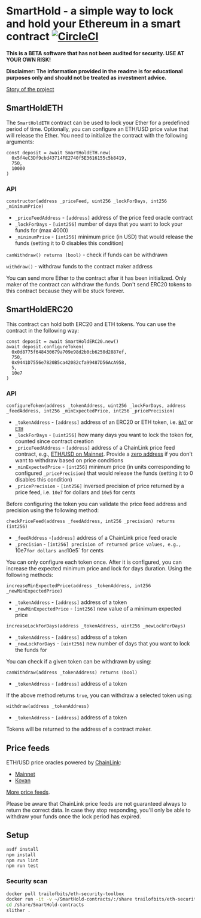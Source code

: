 # SmartHold - a simple way to lock and hold your Ethereum in a smart contract [![CircleCI](https://circleci.com/gh/pawurb/SmartHold-contracts.svg?style=svg)](https://circleci.com/gh/pawurb/SmartHold-contracts)

**This is a BETA software that has not been audited for security. USE AT YOUR OWN RISK!**

**Disclaimer: The information provided in the readme is for educational purposes only and should not be treated as investment advice.**

[Story of the project](https://pawelurbanek.com/smart-contract-development)

## SmartHoldETH

The `SmartHoldETH` contract can be used to lock your Ether for a predefined period of time. Optionally, you can configure an ETH/USD price value that will release the Ether. You need to initialize the contract with the following arguments:

```node
const deposit = await SmartHoldETH.new(
  0x5f4eC3Df9cbd43714FE2740f5E3616155c5b8419,
  750,
  10000
)
```

### API

`constructor(address _priceFeed, uint256 _lockForDays, int256 _minimumPrice)`

* `_priceFeedAddress` - `[address]` address of the price feed oracle contract
* `_lockForDays` - `[uint256]` number of days that you want to lock your funds for (max 4000)
* `_minimumPrice` - `[int256]` minimum price (in USD) that would release the funds (setting it to 0 disables this condition)

`canWithdraw() returns (bool)` - check if funds can be withdrawn

`withdraw()` - withdraw funds to the contract maker address

You can send more Ether to the contract after it has been initialized. Only maker of the contract can withdraw the funds. Don't send ERC20 tokens to this contract because they will be stuck forever.

## SmartHoldERC20

This contract can hold both ERC20 and ETH tokens. You can use the contract in the following way:

```node
const deposit = await SmartHoldERC20.new()
await deposit.configureToken(
  0x0d8775f648430679a709e98d2b0cb6250d2887ef,
  750,
  0x9441D7556e7820B5ca42082cfa99487D56AcA958,
  5,
  10e7
)
```

### API

`configureToken(address _tokenAddress, uint256 _lockForDays, address _feedAddress, int256 _minExpectedPrice, int256 _pricePrecision)`

* `_tokenAddress` - `[address]` address of an ERC20 or ETH token, i.e. [`BAT`](https://etherscan.io/token/0x0d8775f648430679a709e98d2b0cb6250d2887ef) or [`ETH`](https://etherscan.io/token/0x0000000000000000000000000000000000000000)
* `_lockForDays` - `[uint256]` how many days you want to lock the token for, counted since contract creation
* `_priceFeedAddress` - `[address]` address of a ChainLink price feed contract, e.g., [ETH/USD on Mainnet](https://etherscan.io/address/0x5f4eC3Df9cbd43714FE2740f5E3616155c5b8419). Provide a [zero address](https://etherscan.io/address/0x0000000000000000000000000000000000000000) if you don't want to withdraw based on price conditions
* `_minExpectedPrice` - `[int256]` minimum price (in units corresponding to configured `_pricePrecision`) that would release the funds (setting it to 0 disables this condition)
* `_pricePrecision` - `[int256]` inversed precision of price returned by a price feed, i.e. `10e7` for dollars and `10e5` for cents

Before configuring the token you can validate the price feed address and precision using the following method:

`checkPriceFeed(address _feedAddress, int256 _precision) returns (int256)`
* `_feedAddress` -`[address]` address of a ChainLink price feed oracle
* `_precision` - `[int256] precision of returned price values, e.g., `10e7` for dollars and `10e5` for cents

You can only configure each token once. After it is configured, you can increase the expected minimum price and lock for days duration. Using the following methods:

`increaseMinExpectedPrice(address _tokenAddress, int256 _newMinExpectedPrice)`
* `_tokenAddress` - `[address]` address of a token
* `_newMinExpectedPrice` - `[int256]` new value of a minimum expected price

`increaseLockForDays(address _tokenAddress, uint256 _newLockForDays)`
* `_tokenAddress` - `[address]` address of a token
* `_newLockForDays` - `[uint256]` new number of days that you want to lock the funds for

You can check if a given token can be withdrawn by using:

`canWithdraw(address _tokenAddress) returns (bool)`
* `_tokenAddress` - `[address]` address of a token

If the above method returns `true`, you can withdraw a selected token using:

`withdraw(address _tokenAddress)`
* `_tokenAddress` - `[address]` address of a token

Tokens will be returned to the address of a contract maker.

## Price feeds

ETH/USD price oracles powered by [ChainLink](https://docs.chain.link/docs/get-the-latest-price/):

* [Mainnet](https://etherscan.io/address/0x5f4eC3Df9cbd43714FE2740f5E3616155c5b8419)
* [Kovan](https://kovan.etherscan.io/address/0x9326BFA02ADD2366b30bacB125260Af641031331#code)

[More price feeds](https://data.chain.link/).

Please be aware that ChainLink price feeds are not guaranteed always to return the correct data. In case they stop responding, you'll only be able to withdraw your funds once the lock period has expired.

## Setup

```bash
asdf install
npm install
npm run lint
npm run test
```

### Security scan

```bash
docker pull trailofbits/eth-security-toolbox
docker run -it -v ~/SmartHold-contracts/:/share trailofbits/eth-security-toolbox
cd /share/SmartHold-contracts
slither .
```
